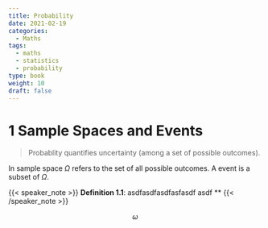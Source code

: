 ```yaml
---
title: Probability
date: 2021-02-19
categories:
  - Maths
tags:
  - maths
  - statistics
  - probability
type: book
weight: 10
draft: false
---
```

# 1 Sample Spaces and Events
> Probablity quantifies uncertainty (among a set of possible outcomes).

In sample space $\Omega$ refers to the set of all possible outcomes. A event is a subset of $\Omega$.

{{< speaker_note >}}
**Definition 1.1**: asdfasdfasdfasfasdf
asdf **
{{< /speaker_note >}}

$$\omega $$
